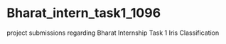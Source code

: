 # Bharat_intern_task1_1096
project submissions regarding Bharat Internship Task 1 Iris Classification
